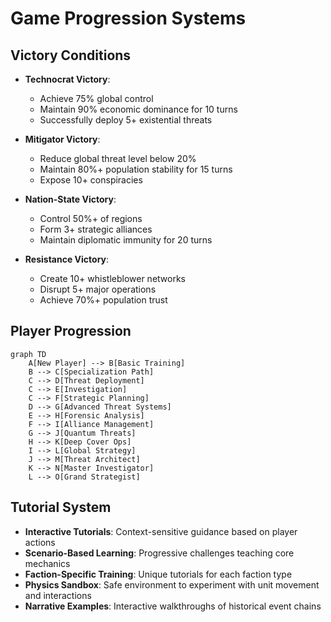 # Game Progression Systems

## Victory Conditions
- **Technocrat Victory**:
  - Achieve 75% global control
  - Maintain 90% economic dominance for 10 turns
  - Successfully deploy 5+ existential threats

- **Mitigator Victory**:
  - Reduce global threat level below 20%
  - Maintain 80%+ population stability for 15 turns
  - Expose 10+ conspiracies

- **Nation-State Victory**:
  - Control 50%+ of regions
  - Form 3+ strategic alliances
  - Maintain diplomatic immunity for 20 turns

- **Resistance Victory**:
  - Create 10+ whistleblower networks
  - Disrupt 5+ major operations
  - Achieve 70%+ population trust

## Player Progression
```mermaid
graph TD
    A[New Player] --> B[Basic Training]
    B --> C[Specialization Path]
    C --> D[Threat Deployment]
    C --> E[Investigation]
    C --> F[Strategic Planning]
    D --> G[Advanced Threat Systems]
    E --> H[Forensic Analysis]
    F --> I[Alliance Management]
    G --> J[Quantum Threats]
    H --> K[Deep Cover Ops]
    I --> L[Global Strategy]
    J --> M[Threat Architect]
    K --> N[Master Investigator]
    L --> O[Grand Strategist]
```

## Tutorial System
- **Interactive Tutorials**: Context-sensitive guidance based on player actions
- **Scenario-Based Learning**: Progressive challenges teaching core mechanics
- **Faction-Specific Training**: Unique tutorials for each faction type
- **Physics Sandbox**: Safe environment to experiment with unit movement and interactions
- **Narrative Examples**: Interactive walkthroughs of historical event chains